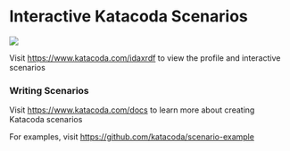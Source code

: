 # Interactive Katacoda Scenarios

[![](http://shields.katacoda.com/katacoda/idaxrdf/count.svg)](https://www.katacoda.com/idaxrdf "Get your profile on Katacoda.com")

Visit https://www.katacoda.com/idaxrdf to view the profile and interactive scenarios

### Writing Scenarios
Visit https://www.katacoda.com/docs to learn more about creating Katacoda scenarios

For examples, visit https://github.com/katacoda/scenario-example
